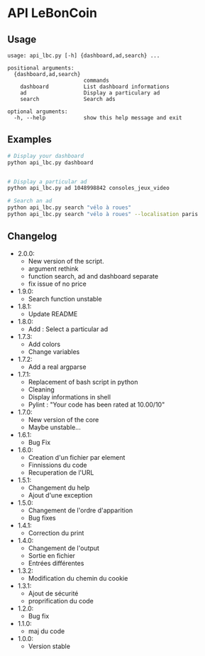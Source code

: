 # API LeBonCoin

## Usage
```
usage: api_lbc.py [-h] {dashboard,ad,search} ...

positional arguments:
  {dashboard,ad,search}
                        commands
    dashboard           List dashboard informations
    ad                  Display a particulary ad
    search              Search ads

optional arguments:
  -h, --help            show this help message and exit
```

## Examples

```bash
# Display your dashboard
python api_lbc.py dashboard


# Display a particular ad
python api_lbc.py ad 1048998842 consoles_jeux_video

# Search an ad
python api_lbc.py search "vélo à roues"
python api_lbc.py search "vélo à roues" --localisation paris
```

## Changelog
- 2.0.0:
  * New version of the script.
  * argument rethink
  * function search, ad and dashboard separate
  * fix issue of no price
- 1.9.0:
  * Search function unstable
- 1.8.1:
  * Update README
- 1.8.0:
  * Add : Select a particular ad
- 1.7.3:
  * Add colors
  * Change variables
- 1.7.2:
  * Add a real argparse
- 1.7.1:
  * Replacement of bash script in python
  * Cleaning
  * Display informations in shell
  * Pylint : "Your code has been rated at 10.00/10"
- 1.7.0:
  * New version of the core
  * Maybe unstable...
- 1.6.1:
  * Bug Fix
- 1.6.0:
  * Creation d'un fichier par element
  * Finnissions du code
  * Recuperation de l'URL
- 1.5.1:
  * Changement du help
  * Ajout d'une exception
- 1.5.0:
  * Changement de l'ordre d'apparition
  * Bug fixes
- 1.4.1:
  * Correction du print
- 1.4.0:
  * Changement de l'output
  * Sortie en fichier
  * Entrées différentes
- 1.3.2:
  * Modification du chemin du cookie
- 1.3.1:
  * Ajout de sécurité
  * proprification du code
- 1.2.0:
  * Bug fix
- 1.1.0:
  * maj du code
- 1.0.0:
  * Version stable
